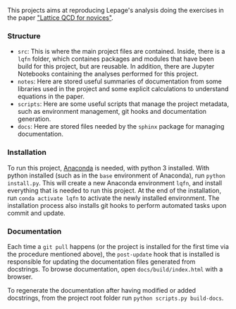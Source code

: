 This projects aims at reproducing Lepage's analysis doing the exercises in the paper ["Lattice QCD for novices"](https://arxiv.org/abs/hep-lat/0506036).


### Structure
- `src`: This is where the main project files are contained. Inside, there is a `lqfn` folder, which containes packages and modules that have been build for this project, but are reusable. In addition, there are Jupyter Notebooks containing the analyses performed for this project.
- `notes`: Here are stored useful summaries of documentation from some libraries used in the project and some explicit calculations to understand equations in the paper.
- `scripts`: Here are some useful scripts that manage the project metadata, such as environment management, git hooks and documentation generation.
- `docs`: Here are stored files needed by the `sphinx` package for managing documentation.


### Installation
To run this project, [Anaconda](https://www.anaconda.com/) is needed, with python 3 installed.
With python installed (such as in the `base` environment of Anaconda), run `python install.py`.
This will create a new Anaconda environment `lqfn`, and install everything that is needed to run this project.
At the end of the installation, run `conda activate lqfn` to activate the newly installed environment.
The installation process also installs git hooks to perform automated tasks upon commit and update.


### Documentation
Each time a `git pull` happens (or the project is installed for the first time via the procedure mentioned above), the `post-update` hook that is installed is responsible for updating the documentation files generated from docstrings. To browse documentation, open `docs/build/index.html` with a browser.

To regenerate the documentation after having modified or added docstrings, from the project root folder run `python scripts.py build-docs`.
